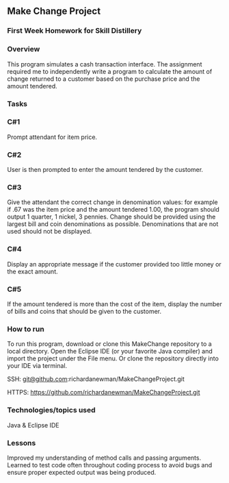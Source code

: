 ## Make Change Project

### First Week Homework for Skill Distillery

### Overview

This program simulates a cash transaction interface. The assignment required me to independently write a program to calculate the amount of change returned to a customer based on the purchase price and the amount tendered.


### Tasks

### C\#1
Prompt attendant for item price.

### C\#2
User is then prompted to enter the amount tendered by the customer.

### C\#3
Give the attendant the correct change in denomination values: for example if .67 was the item price and the amount tendered 1.00, the program should output 1 quarter, 1 nickel, 3 pennies. Change should be provided using the largest bill and coin denominations as possible. Denominations that are not used should not be displayed.

### C\#4
Display an appropriate message if the customer provided too little money or the exact amount.

### C\#5
If the amount tendered is more than the cost of the item, display the number of bills and coins that should be given to the customer.


### How to run

To run this program, download or clone this MakeChange repository to a local directory. Open the Eclipse IDE (or your favorite Java compiler) and import the project under the File menu. Or clone the repository directly into your IDE via terminal.

SSH: git@github.com:richardanewman/MakeChangeProject.git

HTTPS: https://github.com/richardanewman/MakeChangeProject.git


### Technologies/topics used

Java & Eclipse IDE


### Lessons

Improved my understanding of method calls and passing arguments. Learned to test code often throughout coding process to avoid bugs and
ensure proper expected output was being produced.
